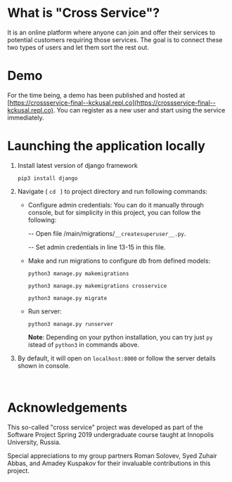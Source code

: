 # What is "Cross Service"?
It is an online platform where anyone can join and offer their services to potential customers requiring those services. The goal is to connect these two types of users and let them sort the rest out.

# Demo
For the time being, a demo has been published and hosted at [https://crossservice-final--kckusal.repl.co](https://crossservice-final--kckusal.repl.co). You can register as a new user and start using the service immediately.

# Launching the application locally
1. Install latest version of django framework

    `pip3 install django`

2. Navigate ( `cd ` ) to project directory and run following commands:

    - Configure admin credentials: You can do it manually through console, but for simplicity in this project, you can follow the following:

        -- Open file /main/migrations/`__createsuperuser__.py`.

        -- Set admin credentials in line 13-15 in this file.
        <br />

    - Make and run migrations to configure db from defined models:

        `python3 manage.py makemigrations`

        `python3 manage.py makemigrations crosservice`

        `python3 manage.py migrate`
        <br />
    - Run server:

        `python3 manage.py runserver`

        **Note**: Depending on your python installation, you can try just `py` istead of `python3` in commands above.
        <br />

3. By default, it will open on `localhost:8000` or follow the server details shown in console.
<br />

# Acknowledgements
This so-called "cross service" project was developed as part of the Software Project Spring 2019 undergraduate course taught at Innopolis University, Russia.

Special appreciations to my group partners Roman Solovev, Syed Zuhair Abbas, and Amadey Kuspakov for their invaluable contributions in this project.